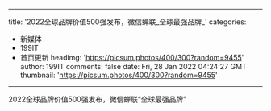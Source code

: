 
---
title: '2022全球品牌价值500强发布，微信蝉联_全球最强品牌_'
categories: 
 - 新媒体
 - 199IT
 - 首页更新
headimg: 'https://picsum.photos/400/300?random=9455'
author: 199IT
comments: false
date: Fri, 28 Jan 2022 04:24:27 GMT
thumbnail: 'https://picsum.photos/400/300?random=9455'
---

<div>   
2022全球品牌价值500强发布，微信蝉联“全球最强品牌”  
</div>
            